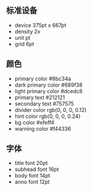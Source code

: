 ## 标准设备

+ device 375pt x 667pt
+ density 2x
+ unit pt
+ grid 6pt

## 颜色

+ primary color #8bc34a
+ dark primary color #689f38
+ light primary color #dcedc8
+ primary text #212121
+ secondary text #757575
+ divider color rgb(0, 0, 0, 0.12)
+ hint color rgb(0, 0, 0, 0.24)
+ bg color #efeff4
+ warning color #f44336
 
## 字体

+ title font 20pt
+ subhead font 16pt
+ body font 14pt
+ anno font 12pt

